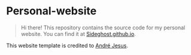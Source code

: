 # Personal-website

> Hi there! This repository contains the source code for my personal website. You can find it at [Sideghost.github.io](https://Sideghost.github.io).

This website template is credited to [André Jesus](https://github.com/andre-j3sus/personal-website).
